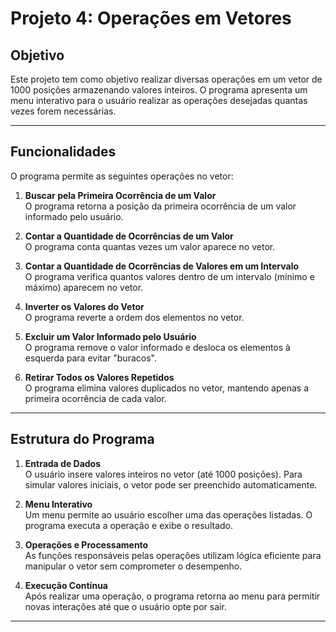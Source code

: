 # Projeto 4: Operações em Vetores

## Objetivo

Este projeto tem como objetivo realizar diversas operações em um vetor de 1000 posições armazenando valores inteiros. O programa apresenta um menu interativo para o usuário realizar as operações desejadas quantas vezes forem necessárias.

---

## Funcionalidades

O programa permite as seguintes operações no vetor:

1. **Buscar pela Primeira Ocorrência de um Valor**  
   O programa retorna a posição da primeira ocorrência de um valor informado pelo usuário.

2. **Contar a Quantidade de Ocorrências de um Valor**  
   O programa conta quantas vezes um valor aparece no vetor.

3. **Contar a Quantidade de Ocorrências de Valores em um Intervalo**  
   O programa verifica quantos valores dentro de um intervalo (mínimo e máximo) aparecem no vetor.

4. **Inverter os Valores do Vetor**  
   O programa reverte a ordem dos elementos no vetor.

5. **Excluir um Valor Informado pelo Usuário**  
   O programa remove o valor informado e desloca os elementos à esquerda para evitar "buracos".

6. **Retirar Todos os Valores Repetidos**  
   O programa elimina valores duplicados no vetor, mantendo apenas a primeira ocorrência de cada valor.

---

## Estrutura do Programa

1. **Entrada de Dados**  
   O usuário insere valores inteiros no vetor (até 1000 posições). Para simular valores iniciais, o vetor pode ser preenchido automaticamente.

2. **Menu Interativo**  
   Um menu permite ao usuário escolher uma das operações listadas. O programa executa a operação e exibe o resultado.

3. **Operações e Processamento**  
   As funções responsáveis pelas operações utilizam lógica eficiente para manipular o vetor sem comprometer o desempenho.

4. **Execução Contínua**  
   Após realizar uma operação, o programa retorna ao menu para permitir novas interações até que o usuário opte por sair.

---

